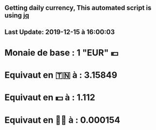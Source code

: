 ## Getting daily currency, This automated script is using [jq](https://stedolan.github.io/jq/)
## Last Update:  2019-12-15 à 16:00:03
 # Monaie de base : 1 "EUR" 💶 
 # Equivaut en 🇹🇳 à :  3.15849 
 # Equivaut en 💵 à : 1.112
 # Equivaut en 🐱‍💻 à :  0.000154
